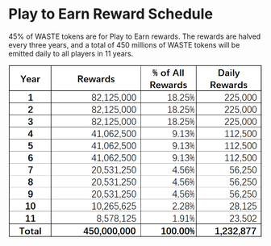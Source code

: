 # Play to Earn Reward Schedule

45% of WASTE tokens are for Play to Earn rewards. The rewards are halved every three years, and a total of 450 millions of WASTE tokens will be emitted daily to all players in 11 years.

![](../../.gitbook/assets/p2e.png)
